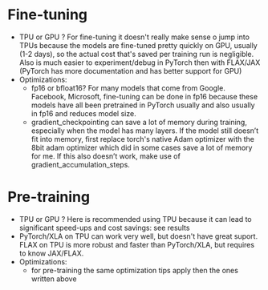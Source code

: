 # **Fine-tuning**

  - TPU or GPU ? For fine-tuning it doesn't really make sense o jump into TPUs because the models are fine-tuned pretty quickly on GPU, usually (1-2 days), so the actual cost that's saved per training run is negligible. Also is much easier to experiment/debug in PyTorch then with FLAX/JAX (PyTorch has more documentation and has better support for GPU)
  - Optimizations:
    -  fp16 or bfloat16? For many models that come from Google. Facebook, Microsoft, fine-tuning can be done in fp16 because these models have all been pretrained in PyTorch usually and also usually in fp16 and reduces model size.
    -  gradient_checkpointing can save a lot of memory during training, especially when the model has many layers. If the model still doesn’t fit into memory, first replace torch's native Adam optimizer with the 8bit adam optimizer which did in some cases save a lot of memory for me. If this also doesn’t work, make use of gradient_accumulation_steps.

# **Pre-training**

  - TPU or GPU ? Here is recommended using TPU because it can lead to significant speed-ups and cost savings: see results
  - PyTorch/XLA on TPU can work very well, but doesn't have great suport. FLAX on TPU is more robust and faster than PyTorch/XLA, but requires to know JAX/FLAX.
  - Optimizations:
    - for pre-training the same optimization tips apply then the ones written above

